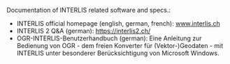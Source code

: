 Documentation of INTERLIS related software and specs.:

* INTERLIS official homepage (english, german, french): www.interlis.ch 
* INTERLIS 2 Q&A (german): https://interlis2.ch/ 
* OGR-INTERLIS-Benutzerhandbuch (german): Eine Anleitung zur Bedienung von OGR - dem freien Konverter für (Vektor-)Geodaten - mit INTERLIS unter besonderer Berücksichtigung von Microsoft Windows.
